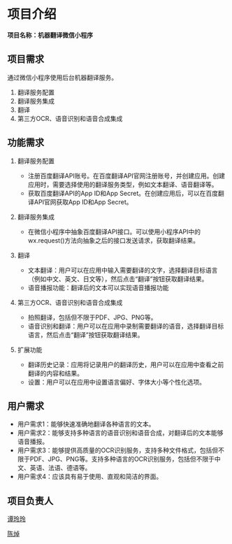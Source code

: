 # 项目介绍

 **项目名称：机器翻译微信小程序**



## 项目需求

 通过微信小程序使用后台机器翻译服务。

1. 翻译服务配置
2. 翻译服务集成
3. 翻译
4. 第三方OCR、语音识别和语音合成集成

## 功能需求

1. 翻译服务配置
   * 注册百度翻译API账号。在百度翻译API官网注册账号，并创建应用。创建应用时，需要选择使用的翻译服务类型，例如文本翻译、语音翻译等。
   * 获取百度翻译API的App ID和App Secret。在创建应用后，可以在百度翻译API官网获取App ID和App Secret。

2. 翻译服务集成
   *  在微信小程序中抽象百度翻译API接口。可以使用小程序API中的wx.request()方法向抽象之后的接口发送请求，获取翻译结果。

3. 翻译
   *  文本翻译：用户可以在应用中输入需要翻译的文字，选择翻译目标语言（例如中文、英文、日文等），然后点击“翻译”按钮获取翻译结果。
   *  语音播报功能：翻译后的文本可以实现语音播报功能

4. 第三方OCR、语音识别和语音合成集成
   *  拍照翻译，包括但不限于PDF、JPG、PNG等。
   *  语音识别和翻译：用户可以在应用中录制需要翻译的语音，选择翻译目标语言，然后点击“翻译”按钮获取翻译结果。
5. 扩展功能
   *  翻译历史记录：应用将记录用户的翻译历史，用户可以在应用中查看之前翻译的内容和结果。
   *  设置：用户可以在应用中设置语言偏好、字体大小等个性化选项。
   

## 用户需求
- 用户需求1：能够快速准确地翻译各种语言的文本。
- 用户需求2：能够支持多种语言的语音识别和语音合成，对翻译后的文本能够语音播报。
- 用户需求3：能够提供高质量的OCR识别服务，支持多种文件格式，包括但不限于PDF、JPG、PNG等。支持多种语言的OCR识别服务，包括但不限于中文、英语、法语、德语等。
- 用户需求4：应该具有易于使用、直观和简洁的界面。


## 项目负责人
[谭玲玲](https://github.com/Kiiakia) 

[陈焯](https://github.com/chenzhuo10)




